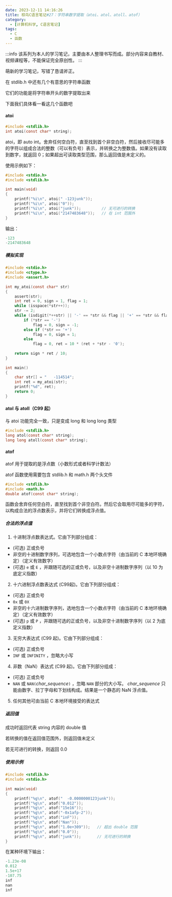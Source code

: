 ```yaml
---
date: 2023-12-11 14:16:26
title: 椋鸟C语言笔记#27：字符串数字提取（atoi、atol、atoll、atof）
category: 
  - [计算机科学, C语言笔记]
tags:
  - C
  - 函数
---
```


:::info
该系列为本人的学习笔记，主要由本人整理书写而成。部分内容来自教材、视频课程等，不能保证完全原创性。
:::

萌新的学习笔记，写错了恳请斧正。

在 stdlib.h 中还有几个有意思的字符串函数

它们的功能是将字符串开头的数字提取出来

下面我们具体看一看这几个函数吧

#### atoi

```c
#include <stdlib.h>
int atoi(const char* string);
```

atoi，即 auto int。舍弃任何空白符，直至找到首个非空白符，然后接收尽可能多的字符以组成合法的整数（可以有负号）表示，并转换之为整数值。如果没有读取到数字，就返回 0；如果超出可读取类型范围，那么返回值是未定义的。

使用示例如下：

```c
#include <stdio.h>
#include <stdlib.h>
 
int main(void)
{
    printf("%i\n", atoi(" -123junk"));
    printf("%i\n", atoi("0"));
    printf("%i\n", atoi("junk"));         // 无可进行的转换
    printf("%i\n", atoi("2147483648"));   // 在 int 范围外
}
```

输出：

```c
-123
-2147483648
```

##### 模拟实现

```c
#include <stdio.h>
#include <ctype.h>
#include <assert.h>
 
int my_atoi(const char* str)
{
	assert(str);
	int ret = 0, sign = 1, flag = 1;
	while (isspace(*str++));
	str -= 2;
	while (isdigit(*++str) || '-' == *str && flag || '+' == *str && flag)
		if (*str == '-')
			flag = 0, sign = -1;
		else if (*str == '+')
			flag = 0, sign = 1;
		else
			flag = 0, ret = 10 * (ret + *str - '0');
	
	return sign * ret / 10;
}
 
int main()
{
	char str[] = "	 -114514";
	int ret = my_atoi(str);
	printf("%d", ret);
	return 0;
}
```

#### atol 与 atoll（C99 起）

与 atoi 功能完全一致，只是变成 long 和 long long 类型

```c
#include <stdlib.h>
long atol(const char* string);
long long atoll(const char* string);
```

#### atof

atof 用于提取的是浮点数（小数形式或者科学计数法）

atof 函数使用需要包含 stdlib.h 和 math.h 两个头文件

```c
#include <stdlib.h>
#include <math.h>
double atof(const char* string);
```

函数会舍弃任何空白符，直至找到首个非空白符。然后它会取用尽可能多的字符，以构成合法的浮点数表示，并将它们转换成浮点值。

##### 合法的浮点值

1. 十进制浮点数表达式。它由下列部分组成：

*   (可选) 正或负号
*   非空的十进制数字序列，可选地包含一个小数点字符（由当前的 C 本地环境确定）（定义有效数字）
*   (可选) `e` 或 `E` ，并跟随可选的正或负号，以及非空十进制数字序列（以 10 为底定义指数）

2. 十六进制浮点数表达式 (C99起)。它由下列部分组成：

*   (可选) 正或负号
*   `0x` 或 `0X`
*   非空的十六进制数字序列，选地包含一个小数点字符（由当前的 C 本地环境确定）（定义有效数字）
*   (可选) `p` 或 `P` ，并跟随可选的正或负号，以及非空十进制数字序列（以 2 为底定义指数）

3. 无穷大表达式 (C99 起)。它由下列部分组成：

*   (可选) 正或负号
*   `INF` 或 `INFINITY` ，忽略大小写

4. 非数（NaN）表达式 (C99 起)。它由下列部分组成：

*   (可选) 正或负号
*   `NAN` 或 `NAN(`_char_sequence_`)` ，忽略 `NAN` 部分的大小写。 _char_sequence_ 只能由数字、拉丁字母和下划线构成。结果是一个静态的 NaN 浮点值。

5. 任何其他可由当前 C 本地环境接受的表达式

##### 返回值

成功时返回代表 string 内容的 double 值

若转换的值在返回值范围外，则返回值未定义

若无可进行的转换，则返回 0.0

##### 使用示例

```c
#include <stdlib.h>
#include <stdio.h>
 
int main(void)
{
    printf("%g\n", atof("  -0.0000000123junk"));
    printf("%g\n", atof("0.012"));
    printf("%g\n", atof("15e16"));
    printf("%g\n", atof("-0x1afp-2"));
    printf("%g\n", atof("inF"));
    printf("%g\n", atof("Nan"));
    printf("%g\n", atof("1.0e+309"));   // 超出 double 范围
    printf("%g\n", atof("0.0"));
    printf("%g\n", atof("junk"));       // 无可进行的转换
}
```

在某种环境下输出：

```c
-1.23e-08
0.012
1.5e+17
-107.75
inf
nan
inf
```